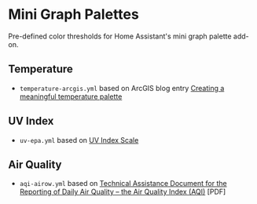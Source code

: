 
# Mini Graph Palettes

Pre-defined color thresholds for Home Assistant's mini graph palette add-on.

## Temperature
* `temperature-arcgis.yml` based on ArcGIS blog entry
[Creating a meaningful temperature palette](https://www.esri.com/arcgis-blog/products/arcgis-pro/mapping/a-meaningful-temperature-palette/)


## UV Index
* `uv-epa.yml` based on [UV Index Scale](https://www.epa.gov/sunsafety/uv-index-scale-0)

## Air Quality
* `aqi-airow.yml` based on [Technical Assistance Document for the Reporting of Daily Air Quality – the Air Quality Index (AQI)](https://www.airnow.gov/sites/default/files/2020-05/aqi-technical-assistance-document-sept2018.pdf) [PDF]
